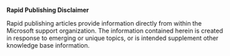 **Rapid Publishing Disclaimer**

Rapid publishing articles provide information directly from within the Microsoft support organization. The information contained herein is created in response to emerging or unique topics, or is intended supplement other knowledge base information.
